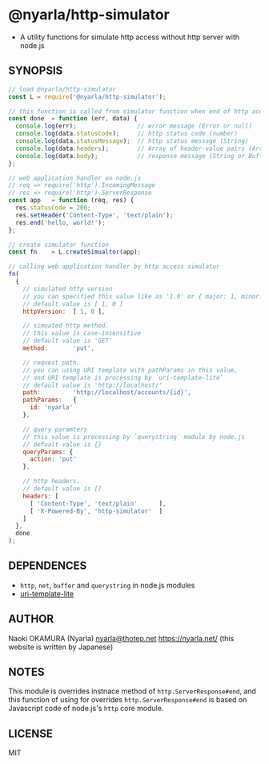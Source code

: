 @nyarla/http-simulator
======================

  * A utility functions for simulate http access without http server with node.js

SYNOPSIS
--------

```js
// load @nyarla/http-simulator
const L = require('@nyarla/http-simulator');

// this function is called from simulator function when end of http access simulation
const done  = function (err, data) {
  console.log(err);                 // error message (Error or null)
  console.log(data.statusCode);     // http status code (number)
  console.log(data.statusMessage);  // http status message (String)
  console.log(data.headers);        // Array of header-value pairs (Array< Array<K, V> >)
  console.log(data.body);           // response message (String or Buffer)
};

// web application handler on node.js
// req => require('http').IncomingMessage
// res => require('http').ServerResponse
const app   = function (req, res) {
  res.statusCode = 200;
  res.setHeader('Content-Type', 'text/plain');
  res.end('hello, world!');
};

// create simulator function
const fn    = L.createSimualtor(app);

// calling web application handler by http access simulator
fn(
  {
    // simulated http version
    // you can specified this value like as '1.0' or { major: 1, minor: 0 } 
    // default value is [ 1, 0 ]
    httpVersion:  [ 1, 0 ],

    // simuated http method.
    // this value is case-insensitive
    // default value is 'GET'
    method:       'put',

    // request path.
    // you can using URI template with pathParams in this value,
    // and URI template is processing by `uri-template-lite`
    // default value is 'http://localhost/'
    path:         'http://localhost/accounts/{id}',
    pathParams:   {
      id: 'nyarla'
    },

    // query paramters
    // this value is processing by `querystring` module by node.js
    // defualt value is {}
    queryParams: {
      action: 'put'
    },

    // http headers.
    // default value is []
    headers: [
      [ 'Content-Type', 'text/plain'      ],
      [ 'X-Powered-By', 'http-simulator'  ]
    ]
  },
  done
);
```

DEPENDENCES
-----------

  * `http`, `net`, `buffer` and `querystring` in node.js modules
  * [uri-template-lite](https://npmjs.com/packages/uri-template-lite)

AUTHOR
------

Naoki OKAMURA (Nyarla) <nyarla@thotep.net> <https://nyarla.net/> (this website is written by Japanese)

NOTES
-----

This module is overrides instnace method of `http.ServerResponse#end`,
and this function of using for overrides `http.ServerResponse#end` is
based on Javascript code of node.js's `http` core module.

LICENSE
-------

MIT

